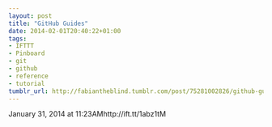 ```yaml
---
layout: post
title: "GitHub Guides"
date: 2014-02-01T20:40:22+01:00
tags:
- IFTTT
- Pinboard
- git
- github
- reference
- tutorial
tumblr_url: http://fabiantheblind.tumblr.com/post/75281002826/github-guides
---
```

January 31, 2014 at 11:23AMhttp://ift.tt/1abz1tM
